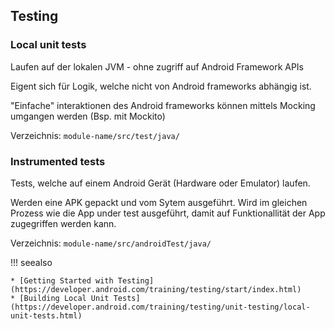 ## Testing

### Local unit tests

Laufen auf der lokalen JVM - ohne zugriff auf Android Framework APIs

Eigent sich für Logik, welche nicht von Android frameworks abhängig ist.

"Einfache" interaktionen des Android frameworks können mittels Mocking
umgangen werden (Bsp. mit Mockito)

Verzeichnis: ``module-name/src/test/java/``

### Instrumented tests

Tests, welche auf einem Android Gerät (Hardware oder Emulator) laufen.

Werden eine APK gepackt und vom Sytem ausgeführt. Wird im gleichen Prozess wie
die App under test ausgeführt, damit auf Funktionallität der App zugegriffen werden
kann.

Verzeichnis: ``module-name/src/androidTest/java/``


!!! seealso

    * [Getting Started with Testing](https://developer.android.com/training/testing/start/index.html)
    * [Building Local Unit Tests](https://developer.android.com/training/testing/unit-testing/local-unit-tests.html)
